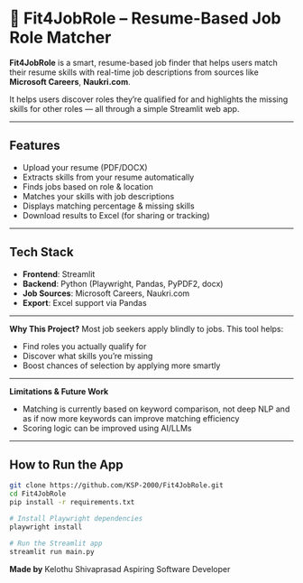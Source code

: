 # 🧠 Fit4JobRole – Resume-Based Job Role Matcher

**Fit4JobRole** is a smart, resume-based job finder that helps users match their resume skills with real-time job descriptions from sources like **Microsoft Careers**, **Naukri.com**.

It helps users discover roles they’re qualified for and highlights the missing skills for other roles — all through a simple Streamlit web app.

---

## Features

- Upload your resume (PDF/DOCX)
- Extracts skills from your resume automatically
- Finds jobs based on role & location
- Matches your skills with job descriptions
- Displays matching percentage & missing skills
- Download results to Excel (for sharing or tracking)

---

## Tech Stack

- **Frontend**: Streamlit
- **Backend**: Python (Playwright, Pandas, PyPDF2, docx)
- **Job Sources**: Microsoft Careers, Naukri.com
- **Export**: Excel support via Pandas

---

**Why This Project?**
Most job seekers apply blindly to jobs. This tool helps:
- Find roles you actually qualify for
- Discover what skills you’re missing
- Boost chances of selection by applying more smartly

---

**Limitations & Future Work**
- Matching is currently based on keyword comparison, not deep NLP and as if now more keywords can improve matching efficiency
- Scoring logic can be improved using AI/LLMs

---

## How to Run the App

```bash
git clone https://github.com/KSP-2000/Fit4JobRole.git
cd Fit4JobRole
pip install -r requirements.txt

# Install Playwright dependencies
playwright install

# Run the Streamlit app
streamlit run main.py
```


**Made by**
Kelothu Shivaprasad
Aspiring Software Developer
